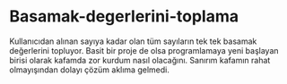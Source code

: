 # Basamak-degerlerini-toplama
Kullanıcıdan alınan sayıya kadar olan tüm sayıların tek tek basamak değerlerini topluyor.
Basit bir proje de olsa programlamaya yeni başlayan birisi olarak kafamda zor kurdum nasıl olacağını.
Sanırım kafamın rahat olmayışından dolayı çözüm aklıma gelmedi.
